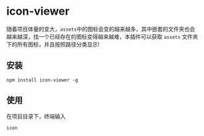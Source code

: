 # icon-viewer

随着项目体量的变大，`assets`中的图标会变的越来越多，其中嵌套的文件夹也会越来越深，找一个已经存在的图标变得越来越难，本插件可以获取 `assets` 文件夹下的所有图标，并且按照路径分类显示!


<h2>安装</h3>

```
npm install icon-viewer -g
```

<h2>使用</h3>

在项目目录下，终端输入

```
icon
```
